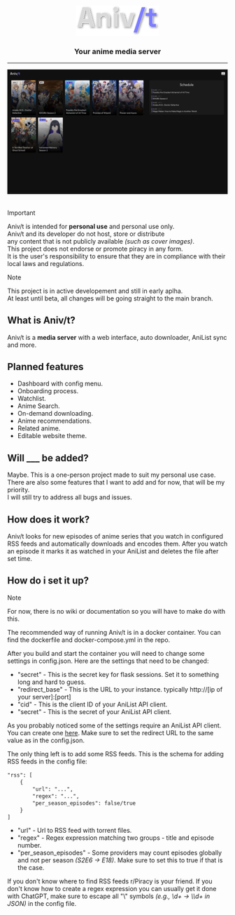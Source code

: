 <div align="center">
  <img src="public/assets/logo.svg">
  <h3>Your anime media server</h2>
</div>

----

<div align="center">
  <img src="images/demo.png">
</div>

<br>

> [!IMPORTANT]
> Aniv/t is intended for **personal use** and personal use only. \
> Aniv/t and its developer do not host, store or distribute \
> any content that is not publicly available *(such as cover images)*. \
> This project does not endorse or promote piracy in any form. \
> It is the user's responsibility to ensure that they are in compliance with their local laws and regulations.

> [!NOTE]
> This project is in active developement and still in early aplha. \
> At least until beta, all changes will be going straight to the main branch.

## What is Aniv/t?
Aniv/t is a **media server** with a web interface, auto downloader, AniList sync and more.

## Planned features
- Dashboard with config menu.
- Onboarding process.
- Watchlist.
- Anime Search.
- On-demand downloading.
- Anime recommendations.
- Related anime.
- Editable website theme.

## Will ___ be added?
Maybe. This is a one-person project made to suit my personal use case. \
There are also some features that I want to add and for now, that will be my priority. \
I will still try to address all bugs and issues.

## How does it work?
Aniv/t looks for new episodes of anime series that you watch in configured RSS feeds and automatically downloads and encodes them.
After you watch an episode it marks it as watched in your AniList and deletes the file after set time.

## How do i set it up?

> [!NOTE]
> For now, there is no wiki or documentation so you will have to make do with this.

The recommended way of running Aniv/t is in a docker container. 
You can find the dockerfile and docker-compose.yml in the repo.

After you build and start the container you will need to change some settings in config.json.
Here are the settings that need to be changed:

- "secret" - This is the secret key for flask sessions. Set it to something long and hard to guess.
- "redirect_base" - This is the URL to your instance. typically http://[ip of your server]:[port]
- "cid" - This is the client ID of your AniList API client.
- "secret" - This is the secret of your AniList API client.

As you probably noticed some of the settings require an AniList API client. 
You can create one [here](https://anilist.co/settings/developer).
Make sure to set the redirect URL to the same value as in the config.json.

The only thing left is to add some RSS feeds.
This is the schema for adding RSS feeds in the config file:
```
"rss": [
    {
        "url": "...",
        "regex": "...",
        "per_season_episodes": false/true
    }
]
```
- "url" - Url to RSS feed with torrent files.
- "regex" - Regex expression matching two groups - title and episode number.
- "per_season_episodes" - Some providers may count episodes globally and not per season *(S2E6 -> E18)*. Make sure to set this to true if that is the case.

If you don't know where to find RSS feeds r/Piracy is your friend.
If you don't know how to create a regex expression you can usually get it done with ChatGPT, make sure to escape all "\\" symbols *(e.g., \\d+ → \\\\d+ in JSON)* in the config file.
